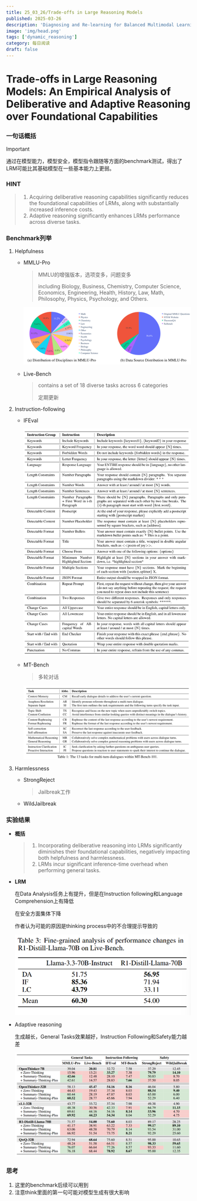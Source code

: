 ```yaml
---
title: 25_03_26/Trade-offs in Large Reasoning Models
published: 2025-03-26
description: 'Diagnosing and Re-learning for Balanced Multimodal Learning'
image: 'img/head.png'
tags: ['dynamic_reasoning']
category: 每日阅读
draft: false 
---
```


# Trade-offs in Large Reasoning Models: An Empirical Analysis of Deliberative and Adaptive Reasoning over Foundational Capabilities



### 一句话概括

> [!IMPORTANT]
>
> 通过在模型能力，模型安全，模型指令跟随等方面的benchmark测试，得出了LRM可能比其基础模型在一些基本能力上更弱。



### HINT

> 1. Acquiring deliberative reasoning capabilities significantly reduces the foundational capabilities of LRMs, along with substantially increased inference costs.
> 2. Adaptive reasoning significantly enhances LRMs performance across diverse tasks.

### Benchmark列举

1. Helpfulness

   - MMLU-Pro

     > MMLU的增强版本，选项变多，问题变多
     >
     > including Biology, Business, Chemistry, Computer Science, Economics, Engineering, Health, History, Law, Math, Philosophy, Physics, Psychology, and Others.

     ![benchmark1](./img/benchmark1.png)

   - Live-Bench

     > contains a set of 18 diverse tasks across 6 categories
     >
     > 定期更新

2. Instruction-following

   - IFEval

     ![benchmark2](./img/benchmark2.png)

   - MT-Bench

     > 多轮对话

     ![benchmark3](./img/benchmark3.png)

3. Harmlessness

   - StrongReject

     > Jailbreak工作

   - WildJailbreak

### 实验结果

- **概括**

  > 1. Incorporating deliberative reasoning into LRMs significantly diminishes their foundational capabilities, negatively impacting both helpfulness and harmlessness.
  > 2. LRMs incur significant inference-time overhead when performing general tasks.

- **LRM**

  在Data Analysis任务上有提升，但是在Instruction following和Language Comprehension上有降低

  在安全方面集体下降

  作者认为可能的原因是thinking process中的不合理提示导致的

  ![exp](./img/exp.png)

- Adaptive reasoning

  生成越长，General Tasks效果越好，Instruction Following和Safety能力越差

  ![exp1](./img/exp1.png)

### 思考

1. 这里的benchmark后续可以用到
2. 注意think里面的第一句可能对模型生成有很大影响
